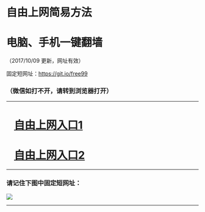 ﻿# 自由上网简易方法

# 电脑、手机一键翻墙

（2017/10/09 更新，网址有效）

固定短网址：https://git.io/free99

### （微信如打不开，请转到浏览器打开）


***





# &nbsp;&nbsp; <a href="http://ft992619542.fwq-tz-1001.info/fwqtz01.html?t=100900114279 " target="_blank">自由上网入口1</a>
# &nbsp;&nbsp; <a href="http://ft392031783.fwq-tz-1002.info/fwqtz02.html?t=10090013734 " target="_blank">自由上网入口2</a>
***

### 请记住下图中固定短网址：

<img src="https://s3-us-west-2.amazonaws.com/fwq-1001/yjfq-20170905okok.png" /> 


***

